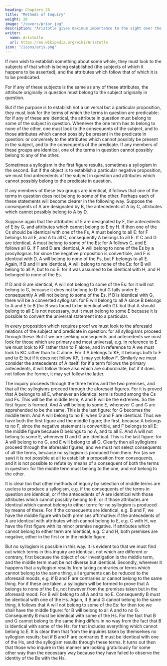 ```yaml
---
heading: Chapters 28
title: "Methods of Inquiry"
weight: 28
image: "/covers/prior.jpg"
description: "Aristotle gives maximum importance to the sight over the other senses"
writer:
  name: Aristotle 
  url: https://en.wikipedia.org/wiki/Aristotle
icon: "/icons/aris.png"
---
```




If men wish to establish something about some whole, they must look to the subjects of that
which is being established (the subjects of which it happens to be asserted), and the attributes
which follow that of which it is to be predicated.

For if any of these subjects is the same as any
of these attributes, the attribute originally in question must belong to the subject originally in
question. 

But if the purpose is to establish not a universal but a particular proposition, they must look for the terms of which the terms in question are predicable: for if any of these are identical, the attribute in question must belong to some of the subject in question. Whenever the one term
has to belong to none of the other, one must look to the consequents of the subject, and to those
attributes which cannot possibly be present in the predicate in question: or conversely to the
attributes which cannot possibly be present in the subject, and to the consequents of the
predicate. If any members of these groups are identical, one of the terms in question cannot
possibly belong to any of the other. 

Sometimes a syllogism in the first figure results, sometimes a syllogism in the second. But if the object is to establish a particular negative proposition, we must find antecedents of the subject in question and attributes which cannot possibly belong to the predicate in question.

If any members of these two groups are identical, it follows that one of the terms in question does not belong to some of the other. Perhaps each of these statements will become clearer in the following way. Suppose the consequents of A are designated by B, the antecedents of A by C, attributes which cannot possibly belong to A by D.


Suppose again that the attributes of E are designated by F, the antecedents of E by G, and
attributes which cannot belong to E by H. If then one of the Cs should be identical with one of
the Fs, A must belong to all E: for F belongs to all E, and A to all C, consequently A belongs to
all E. If C and G are identical, A must belong to some of the Es: for A follows C, and E follows
all G. If F and D are identical, A will belong to none of the Es by a prosyllogism: for since the
negative proposition is convertible, and F is identical with D, A will belong to none of the Fs, but F belongs to all E. Again, if B and H are identical, A will belong to none of the Es: for B will belong to all A, but to no E: for it was assumed to be identical with H, and H belonged to none of
the Es. 

If D and G are identical, A will not belong to some of the Es: for it will not belong to G, because it does not belong to D: but G falls under E: consequently A will not belong to some of
the Es. If B is identical with G, there will be a converted syllogism: for E will belong to all A
since B belongs to A and E to B (for B was found to be identical with G): but that A should
belong to all E is not necessary, but it must belong to some E because it is possible to convert the universal statement into a particular.

In every proposition which requires proof we must look to the aforesaid
relations of the subject and predicate in question: for all syllogisms proceed through these. But if we are seeking consequents and antecedents we must look for those which are primary and most
universal, e.g. in reference to E we must look to KF rather than to F alone, and in reference to A
we must look to KC rather than to C alone. For if A belongs to KF, it belongs both to F and to E:
but if it does not follow KF, it may yet follow F. Similarly we must consider the antecedents of 
A itself: for if a term follows the primary antecedents, it will follow those also which are
subordinate, but if it does not follow the former, it may yet follow the latter.

The inquiry proceeds through the three terms and the two premises, and that all the syllogisms proceed through the aforesaid figures. For it is proved that A belongs to all E,
whenever an identical term is found among the Cs and Fs. This will be the middle term; A and E
will be the extremes. So the first figure is formed. And A will belong to some E, whenever C and
G are apprehended to be the same. This is the last figure: for G becomes the middle term. And A
will belong to no E, when D and F are identical. Thus we have both the first figure and the
middle figure; the first, because A belongs to no F, since the negative statement is convertible,
and F belongs to all E: the middle figure because D belongs to no A, and to all E. And A will not
belong to some E, whenever D and G are identical. This is the last figure: for A will belong to no
G, and E will belong to all G. Clearly then all syllogisms proceed through the aforesaid figures,
and we must not select consequents of all the terms, because no syllogism is produced from
them. For (as we saw) it is not possible at all to establish a proposition from consequents, and it is not possible to refute by means of a consequent of both the terms in question: for the middle
term must belong to the one, and not belong to the other.


It is clear too that other methods of inquiry by selection of middle terms are useless to produce a syllogism, e.g. if the consequents of the terms in question are identical, or if the antecedents of A are identical with those attributes which cannot possibly belong to E, or if those attributes are
identical which cannot belong to either term: for no syllogism is produced by means of these. For
if the consequents are identical, e.g. B and F, we have the middle figure with both premises
affirmative: if the antecedents of A are identical with attributes which cannot belong to E, e.g. C with H, we have the first figure with its minor premise negative. If attributes which cannot
belong to either term are identical, e.g. C and H, both premises are negative, either in the first or in the middle figure.

But no syllogism is possible in this way.
It is evident too that we must find out which terms in this inquiry are identical, not which are
different or contrary, first because the object of our investigation is the middle term, and the
middle term must be not diverse but identical. Secondly, wherever it happens that a syllogism
results from taking contraries or terms which cannot belong to the same thing, all arguments can
be reduced to the aforesaid moods, e.g. if B and F are contraries or cannot belong to the same
thing. For if these are taken, a syllogism will be formed to prove that A belongs to none of the
Es, not however from the premises taken but in the aforesaid mood. For B will belong to all A
and to no E. Consequently B must be identical with one of the Hs. Again, if B and G cannot
belong to the same thing, it follows that A will not belong to some of the Es: for then too we
shall have the middle figure: for B will belong to all A and to no G. Consequently B must be
identical with some of the Hs. For the fact that B and G cannot belong to the same thing differs
in no way from the fact that B is identical with some of the Hs: for that includes everything
which cannot belong to E.
It is clear then that from the inquiries taken by themselves no syllogism results; but if B and F
are contraries B must be identical with one of the Hs, and the syllogism results through these
terms. It turns out then that those who inquire in this manner are looking gratuitously for some
other way than the necessary way because they have failed to observe the identity of the Bs with
the Hs. 
